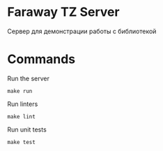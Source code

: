 # Faraway TZ Server

Сервер для демонстрации работы с библиотекой

# Commands 

Run the server
```
make run
```

Run linters
```
make lint
```

Run unit tests
```
make test
```
